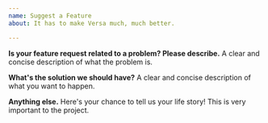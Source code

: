 ```yaml
---
name: Suggest a Feature
about: It has to make Versa much, much better.

---
```


**Is your feature request related to a problem? Please describe.**
A clear and concise description of what the problem is.

**What's the solution we should have?**
A clear and concise description of what you want to happen.

**Anything else.**
Here's your chance to tell us your life story! This is very important to the project.
